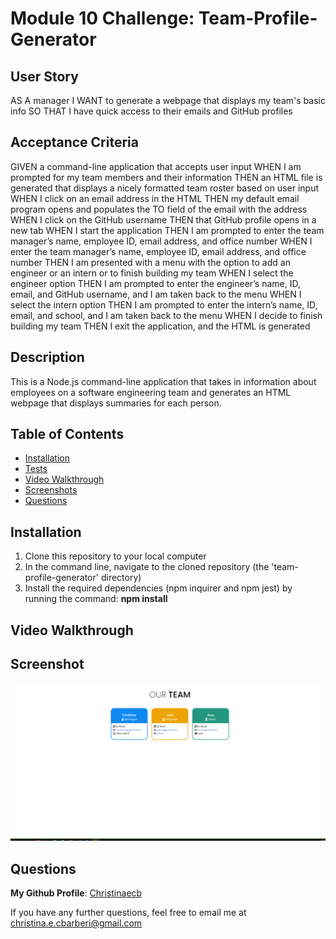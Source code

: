 # Module 10 Challenge: Team-Profile-Generator

## User Story

AS A manager
I WANT to generate a webpage that displays my team's basic info
SO THAT I have quick access to their emails and GitHub profiles

## Acceptance Criteria

GIVEN a command-line application that accepts user input
WHEN I am prompted for my team members and their information
THEN an HTML file is generated that displays a nicely formatted team roster based on user input
WHEN I click on an email address in the HTML
THEN my default email program opens and populates the TO field of the email with the address
WHEN I click on the GitHub username
THEN that GitHub profile opens in a new tab
WHEN I start the application
THEN I am prompted to enter the team manager’s name, employee ID, email address, and office number
WHEN I enter the team manager’s name, employee ID, email address, and office number
THEN I am presented with a menu with the option to add an engineer or an intern or to finish building my team
WHEN I select the engineer option
THEN I am prompted to enter the engineer’s name, ID, email, and GitHub username, and I am taken back to the menu
WHEN I select the intern option
THEN I am prompted to enter the intern’s name, ID, email, and school, and I am taken back to the menu
WHEN I decide to finish building my team
THEN I exit the application, and the HTML is generated

## Description

This is a Node.js command-line application that takes in information about employees on a software engineering team and generates an HTML webpage that displays summaries for each person.

## Table of Contents

- [Installation](#Installation)
- [Tests](#Tests)
- [Video Walkthrough](#Video-Walkthrough)
- [Screenshots](#Screenshots)
- [Questions](#Questions)

## Installation 

1. Clone this repository to your local computer 
2. In the command line, navigate to the cloned repository (the 'team-profile-generator' directory)
3. Install the required dependencies (npm inquirer and npm jest) by running the command: **npm install**

## Video Walkthrough


## Screenshot
![Screenshot](./assets/Team%20Screenshot.png)

## Questions

**My Github Profile**: [Christinaecb](https://github.com/Christinaecb)

If you have any further questions, feel free to email me at [christina.e.cbarberi@gmail.com](mailto:christina.e.c.barberi@gmail.com)